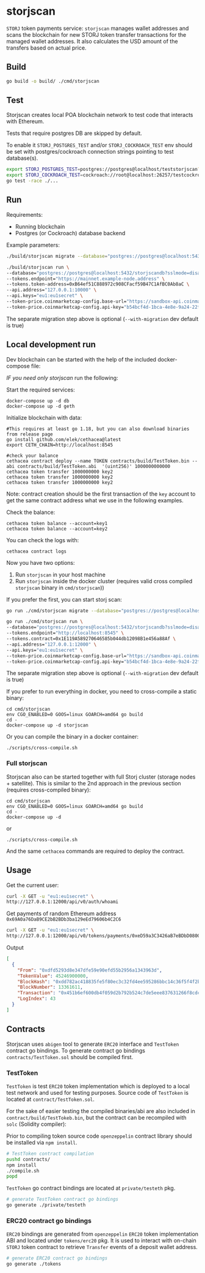 # storjscan

`STORJ` token payments service: `storjscan` manages wallet addresses and scans the blockchain for new STORJ token
transfer transactions for the managed wallet addresses. It also calculates the USD amount of the transfers based on
actual price.

## Build

```bash
go build -o build/ ./cmd/storjscan
```

## Test

Storjscan creates local POA blockchain network to test code that interacts with Ethereum.

Tests that require postgres DB are skipped by default.

To enable it `STORJ_POSTGRES_TEST` and/or `STORJ_COCKROACH_TEST` env should be set with postgres/cockroach connection strings pointing to test database(s).

```bash
export STORJ_POSTGRES_TEST=postgres://postgres@localhost/teststorjscan?sslmode=disable
export STORJ_COCKROACH_TEST=cockroach://root@localhost:26257/testcockroach?sslmode=disable
go test -race ./...
```

## Run

Requirements:

* Running blockchain
* Postgres (or Cockroach) database backend

Example parameters:

```bash
./build/storjscan migrate --database="postgres://postgres@localhost:5432/storjscandb?sslmode=disable"

./build/storjscan run \
--database="postgres://postgres@localhost:5432/storjscandb?sslmode=disable" \
--tokens.endpoint="https://mainnet.example-node.address" \
--tokens.token-address=0xB64ef51C888972c908CFacf59B47C1AfBC0Ab8aC \
--api.address="127.0.0.1:10000" \
--api.keys="eu1:eu1secret" \
--token-price.coinmarketcap-config.base-url="https://sandbox-api.coinmarketcap.com" \
--token-price.coinmarketcap-config.api-key="b54bcf4d-1bca-4e8e-9a24-22ff2c3d462c"
```
The separate migration step above is optional (`--with-migration` dev default is true)

## Local development run

Dev blockchain can be started with the help of the included docker-compose file:

*IF you need only storjscan* run the following:

Start the required services:

```
docker-compose up -d db 
docker-compose up -d geth
```

Initialize blockchain with data:

```
#This requires at least go 1.18, but you can also download binaries from release page
go install github.com/elek/cethacea@latest
export CETH_CHAIN=http://localhost:8545

#check your balance
cethacea contract deploy --name TOKEN contracts/build/TestToken.bin --abi contracts/build/TestToken.abi  '(uint256)' 1000000000000
cethacea token transfer 1000000000 key2
cethacea token transfer 1000000000 key2
cethacea token transfer 1000000000 key2
```

Note: contract creation should be the first transaction of the `key` account to get the same contract address what we use in the following examples.

Check the balance:

```
cethacea token balance --account=key1
cethacea token balance --account=key2
```

You can check the logs with:

```
cethacea contract logs
```

Now you have two options:

1. Run `storjscan` in your host machine
2. Run `storjscan` inside the docker cluster (requires valid cross compiled `storjscan` binary in `cmd/storjscan`))

If you prefer the first, you can start storj scan:

```bash
go run ./cmd/storjscan migrate --database="postgres://postgres@localhost:5432/storjscandb?sslmode=disable"

go run ./cmd/storjscan run \
--database="postgres://postgres@localhost:5432/storjscandb?sslmode=disable" \
--tokens.endpoint="http://localhost:8545" \
--tokens.contract=0x1E119A589270646585b044db12098B1e456a88Af \
--api.address="127.0.0.1:12000" \
--api.keys="eu1:eu1secret" \
--token-price.coinmarketcap-config.base-url="https://sandbox-api.coinmarketcap.com" \
--token-price.coinmarketcap-config.api-key="b54bcf4d-1bca-4e8e-9a24-22ff2c3d462c"
```
The separate migration step above is optional (`--with-migration` dev default is true)

If you prefer to run everything in docker, you need to cross-compile a static binary:

```
cd cmd/storjscan
env CGO_ENABLED=0 GOOS=linux GOARCH=amd64 go build
cd -
docker-compose up -d storjscan
```

Or you can compile the binary in a docker container:

```
./scripts/cross-compile.sh
```

### Full storjscan

Storjscan also can be started together with full Storj cluster (storage nodes + satellite). This is similar to the 2nd approach in the previous
section (requires cross-compiled binary):

```
cd cmd/storjscan
env CGO_ENABLED=0 GOOS=linux GOARCH=amd64 go build
cd -
docker-compose up -d
```

or 

```
./scripts/cross-compile.sh
```

And the same `cethacea` commands are required to deploy the contract.

## Usage

Get the current user:

```bash
curl -X GET -u "eu1:eu1secret" \
http://127.0.0.1:12000/api/v0/auth/whoami
```

Get payments of random Ethereum address `0x69A0a76DaB9CE2bB2BDb3ba129eEd79606b4C2C6`

```bash
curl -X GET -u "eu1:eu1secret" \
http://127.0.0.1:12000/api/v0/tokens/payments/0xeD59a3C3426aB7eBDbD08005521Ab8084FA2e29c
```

Output

```json
[
  {
    "From": "0xdfd5293d8e347dfe59e90efd55b2956a1343963d",
    "TokenValue": 45246900000,
    "BlockHash": "0xdd782ac418835fe5f80ec3c32fd4ee595286bbc14c36f5f4f2b12c83df38d89a",
    "BlockNumber": 13361611,
    "Transaction": "0x451b6ef600db4f059d2b792b524c7de5eee837631266f8cdc53997098723f438",
    "LogIndex": 43
  }
]
```

## Contracts

Storjscan uses `abigen` tool to generate `ERC20` interface and `TestToken` contract go bindings. To generate contract go
bindings `contracts/TestToken.sol` should be compiled first.

### TestToken

`TestToken` is test `ERC20` token implementation which is deployed to a local test network and used for testing
purposes. Source code of `TestToken` is located at `contract/TestToken.sol`.

For the sake of easier testing the compiled binaries/abi are also included in `contract/build/TestTokeb.bin`, but the
contract can be recompiled with `solc` (Solidity compiler):

Prior to compiling token source code `openzeppelin` contract library should be installed via `npm install`.

```bash
# TestToken contract compilation
pushd contracts/
npm install
./compile.sh
popd 
```

`TestToken` go contract bindings are located at `private/testeth` pkg.

```bash
# generate TestToken contract go bindings
go generate ./private/testeth
```

### ERC20 contract go bindings

`ERC20` bindings are generated from `openzeppelin` `ERC20` token implementation ABI and located under `tokens/erc20` pkg.
It is used to interact with on-chain `STORJ` token contract to retrieve `Transfer` events of a deposit wallet address.

```bash
# generate ERC20 contract go bindings
go generate ./tokens
```
